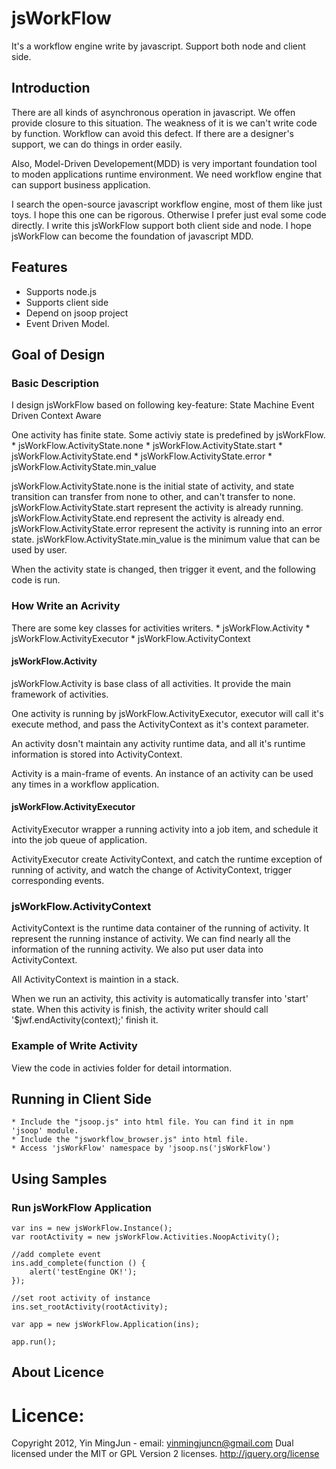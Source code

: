 
# jsWorkFlow
It's a workflow engine write by javascript. Support both node and client side.

## Introduction
There are all kinds of asynchronous operation in javascript. We offen provide
closure to this situation. The weakness of it is we can't write code by function.
Workflow can avoid this defect. If there are a designer's support, we can do
things in order easily.

Also, Model-Driven Developement(MDD) is very important foundation tool to moden 
applications runtime environment. We need workflow engine that can support business 
application. 

I search the open-source javascript workflow engine, most of them like just toys. 
I hope this one can be rigorous. Otherwise I prefer just eval some code directly.
I write this jsWorkFlow support both client side and node. I hope jsWorkFlow can 
become the foundation of javascript MDD.

## Features
  * Supports node.js
  * Supports client side
  * Depend on jsoop project
  * Event Driven Model.


## Goal of Design 

### Basic Description
I design jsWorkFlow based on following key-feature:
	State Machine
    Event Driven
	Context Aware

One activity has finite state. Some activiy state is predefined by jsWorkFlow.
    * jsWorkFlow.ActivityState.none
	* jsWorkFlow.ActivityState.start
	* jsWorkFlow.ActivityState.end
	* jsWorkFlow.ActivityState.error
	* jsWorkFlow.ActivityState.min_value

jsWorkFlow.ActivityState.none is the initial state of activity, and state transition
can transfer from none to other, and can't transfer to none.
jsWorkFlow.ActivityState.start represent the activity is already running.
jsWorkFlow.ActivityState.end represent the activity is already end.
jsWorkFlow.ActivityState.error represent the activity is running into an error state.
jsWorkFlow.ActivityState.min_value is the minimum value that can be used by user.

When the activity state is changed, then trigger it event, and the following code
is run.

### How Write an Acrivity

There are some key classes for activities writers.
	* jsWorkFlow.Activity
	* jsWorkFlow.ActivityExecutor
	* jsWorkFlow.ActivityContext


#### jsWorkFlow.Activity

jsWorkFlow.Activity is base class of all activities. It provide the main framework of
activities.

One activity is running by jsWorkFlow.ActivityExecutor, executor will call it's execute
method, and pass the ActivityContext as it's context parameter.

An activity dosn't maintain any activity runtime data, and all it's runtime information
is stored into ActivityContext.

Activity is a main-frame of events. An instance of an activity can be used any times in
a workflow application. 

#### jsWorkFlow.ActivityExecutor

ActivityExecutor wrapper a running activity into a job item, and schedule it into the job
queue of application.

ActivityExecutor create ActivityContext, and catch the runtime exception of running of
activity, and watch the change of ActivityContext, trigger corresponding events.

### jsWorkFlow.ActivityContext
ActivityContext is the runtime data container of the running of activity. It represent the
running instance of activity. We can find nearly all the information of the running activity.
We also put user data into ActivityContext.

All ActivityContext is maintion in a stack.

When we run an activity, this activity is automatically transfer into 'start' state. When 
this activity is finish, the activity writer should call '$jwf.endActivity(context);' finish
it.

### Example of Write Activity

View the code in activies folder for detail intormation.

## Running in Client Side
	* Include the "jsoop.js" into html file. You can find it in npm 'jsoop' module.
	* Include the "jsworkflow_browser.js" into html file.
	* Access 'jsWorkFlow' namespace by 'jsoop.ns('jsWorkFlow')


## Using Samples

### Run jsWorkFlow Application

    var ins = new jsWorkFlow.Instance();
	var rootActivity = new jsWorkFlow.Activities.NoopActivity();

	//add complete event
    ins.add_complete(function () {
		alert('testEngine OK!');
    });

	//set root activity of instance
    ins.set_rootActivity(rootActivity);

    var app = new jsWorkFlow.Application(ins);

    app.run();


## About Licence

Licence:
=======
Copyright 2012,  Yin MingJun - email: yinmingjuncn@gmail.com
Dual licensed under the MIT or GPL Version 2 licenses.
http://jquery.org/license

